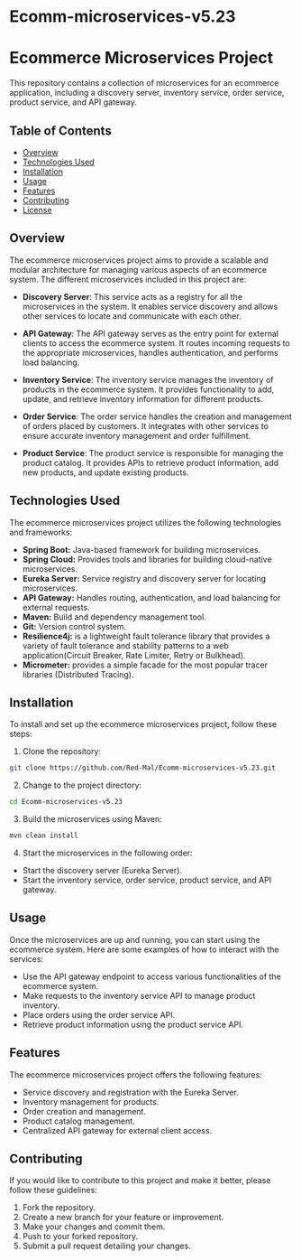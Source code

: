 # Ecomm-microservices-v5.23

# Ecommerce Microservices Project

This repository contains a collection of microservices for an ecommerce application, including a discovery server, inventory service, order service, product service, and API gateway.

## Table of Contents
- [Overview](#overview)
- [Technologies Used](#technologies-used)
- [Installation](#installation)
- [Usage](#usage)
- [Features](#features)
- [Contributing](#contributing)
- [License](#license)

## Overview
The ecommerce microservices project aims to provide a scalable and modular architecture for managing various aspects of an ecommerce system. The different microservices included in this project are:

- **Discovery Server**: This service acts as a registry for all the microservices in the system. It enables service discovery and allows other services to locate and communicate with each other.

- **API Gateway**: The API gateway serves as the entry point for external clients to access the ecommerce system. It routes incoming requests to the appropriate microservices, handles authentication, and performs load balancing.

- **Inventory Service**: The inventory service manages the inventory of products in the ecommerce system. It provides functionality to add, update, and retrieve inventory information for different products.

- **Order Service**: The order service handles the creation and management of orders placed by customers. It integrates with other services to ensure accurate inventory management and order fulfillment.

- **Product Service**: The product service is responsible for managing the product catalog. It provides APIs to retrieve product information, add new products, and update existing products.


## Technologies Used
The ecommerce microservices project utilizes the following technologies and frameworks:

- **Spring Boot:** Java-based framework for building microservices.
- **Spring Cloud:** Provides tools and libraries for building cloud-native microservices.
- **Eureka Server:** Service registry and discovery server for locating microservices.
- **API Gateway:** Handles routing, authentication, and load balancing for external requests.
- **Maven:** Build and dependency management tool.
- **Git:** Version control system.
- **Resilience4j:** is a lightweight fault tolerance library that provides a variety of fault tolerance and stability patterns to a web application(Circuit Breaker, Rate Limiter, Retry or Bulkhead).
- **Micrometer:** provides a simple facade for the most popular tracer libraries (Distributed Tracing).

## Installation
To install and set up the ecommerce microservices project, follow these steps:

1. Clone the repository:

  ```bash
  git clone https://github.com/Red-Mal/Ecomm-microservices-v5.23.git
  ```
2. Change to the project directory:

  ```bash
  cd Ecomm-microservices-v5.23
  ```
3. Build the microservices using Maven:

  ```bash
  mvn clean install
  ```
 4. Start the microservices in the following order:

- Start the discovery server (Eureka Server).
- Start the inventory service, order service, product service, and API gateway.


## Usage
Once the microservices are up and running, you can start using the ecommerce system. Here are some examples of how to interact with the services:

- Use the API gateway endpoint to access various functionalities of the ecommerce system.
- Make requests to the inventory service API to manage product inventory.
- Place orders using the order service API.
- Retrieve product information using the product service API.


## Features
The ecommerce microservices project offers the following features:

- Service discovery and registration with the Eureka Server.
- Inventory management for products.
- Order creation and management.
- Product catalog management.
- Centralized API gateway for external client access.

## Contributing
If you would like to contribute to this project and make it better, please follow these guidelines:

1. Fork the repository.
2. Create a new branch for your feature or improvement.
3. Make your changes and commit them.
4. Push to your forked repository.
5. Submit a pull request detailing your changes.

